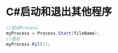 # C\#启动和退出其他程序
```csharp
//启动Process 
myProcess = Process.Start(fileName);  
//退出
myProcess.Kill();
```



